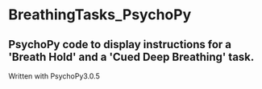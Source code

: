 BreathingTasks_PsychoPy
==============
PsychoPy code to display instructions for a 'Breath Hold' and a 'Cued Deep Breathing' task. 
--------------
Written with PsychoPy3.0.5

